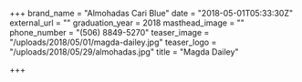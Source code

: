 +++
brand_name = "Almohadas Cari Blue"
date = "2018-05-01T05:33:30Z"
external_url = ""
graduation_year = 2018
masthead_image = ""
phone_number = "(506) 8849-5270"
teaser_image = "/uploads/2018/05/01/magda-dailey.jpg"
teaser_logo = "/uploads/2018/05/29/almohadas.jpg"
title = "Magda Dailey"

+++
